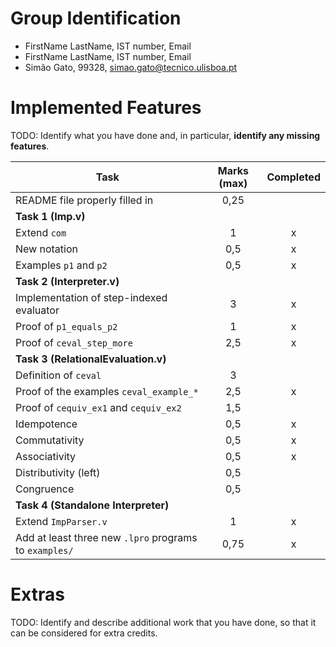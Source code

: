 # Group Identification

 - FirstName LastName, IST number, Email
 - FirstName LastName, IST number, Email
 - Simão Gato, 99328, simao.gato@tecnico.ulisboa.pt

# Implemented Features
TODO: Identify what you have done and, in particular, **identify any missing features**.

| Task                                                   | Marks (max) | Completed |
| ------------------------------------------------------ | :---------: | :-------: |
| README file properly filled in                         |    0,25     |           |
| **Task 1 (Imp.v)**                                     |             |           |
| Extend `com`                                           |      1      |     x     |
| New notation                                           |     0,5     |     x     |
| Examples `p1` and `p2`                                 |     0,5     |     x     |
| **Task 2 (Interpreter.v)**                             |             |           |
| Implementation of step-indexed evaluator               |      3      |     x     |
| Proof of `p1_equals_p2`                                |      1      |     x     |
| Proof of `ceval_step_more`                             |     2,5     |     x     |
| **Task 3 (RelationalEvaluation.v)**                    |             |           |
| Definition of `ceval`                                  |      3      |           |
| Proof of the examples `ceval_example_*`                |     2,5     |     x     |
| Proof of `cequiv_ex1` and `cequiv_ex2`                 |     1,5     |           |
| Idempotence                                            |     0,5     |     x     |
| Commutativity                                          |     0,5     |     x     |
| Associativity                                          |     0,5     |     x     |
| Distributivity (left)                                  |     0,5     |           |
| Congruence                                             |     0,5     |           |
| **Task 4 (Standalone Interpreter)**                    |             |           |
| Extend `ImpParser.v`                                   |      1      |     x     |
| Add at least three new `.lpro` programs to `examples/` |    0,75     |     x     |

# Extras
TODO: Identify and describe additional work that you have done,
      so that it can be considered for extra credits.
